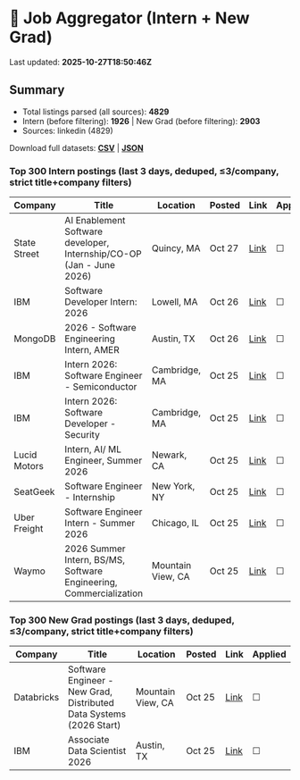 # 🔎 Job Aggregator (Intern + New Grad)

Last updated: **2025-10-27T18:50:46Z**

## Summary
- Total listings parsed (all sources): **4829**
- Intern (before filtering): **1926** | New Grad (before filtering): **2903**
- Sources: linkedin (4829)

Download full datasets: **[CSV](data/jobs.csv)** | **[JSON](data/jobs.json)**

### Top 300 Intern postings (last 3 days, deduped, ≤3/company, strict title+company filters)
| Company | Title | Location | Posted | Link | Applied |
|---|---|---|---|---|---|
| State Street | AI Enablement Software developer, Internship/CO-OP (Jan - June 2026) | Quincy, MA | Oct 27 | [Link](https://www.linkedin.com/jobs/view/ai-enablement-software-developer-internship-co-op-jan-june-2026-at-state-street-4305694673?position=7&pageNum=0&refId=mQm5JkNee7RqaLB1QyL%2BSA%3D%3D&trackingId=HlUiaMwEcudmmjsTICzK1A%3D%3D) | ☐ |
| IBM | Software Developer Intern: 2026 | Lowell, MA | Oct 26 | [Link](https://www.linkedin.com/jobs/view/software-developer-intern-2026-at-ibm-4287167212?position=2&pageNum=7&refId=mrCie7wnJxhNKDttsXwOdg%3D%3D&trackingId=EfGCy8kV%2Bf6xtp7P49JIDg%3D%3D) | ☐ |
| MongoDB | 2026 - Software Engineering Intern, AMER | Austin, TX | Oct 26 | [Link](https://www.linkedin.com/jobs/view/2026-software-engineering-intern-amer-at-mongodb-4300045431?position=9&pageNum=2&refId=i83JWz%2By2vRuI%2FAAoOSQbg%3D%3D&trackingId=i4QmqFrypDWTyW2LBT9wxA%3D%3D) | ☐ |
| IBM | Intern 2026: Software Engineer - Semiconductor | Cambridge, MA | Oct 25 | [Link](https://www.linkedin.com/jobs/view/intern-2026-software-engineer-semiconductor-at-ibm-4307575227?position=4&pageNum=7&refId=JNCB7Og%2FYKNAbiM09qIs5A%3D%3D&trackingId=N01lzzZXQhmd8jeNgm64Zg%3D%3D) | ☐ |
| IBM | Intern 2026: Software Developer - Security | Cambridge, MA | Oct 25 | [Link](https://www.linkedin.com/jobs/view/intern-2026-software-developer-security-at-ibm-4307575229?position=10&pageNum=7&refId=JNCB7Og%2FYKNAbiM09qIs5A%3D%3D&trackingId=Djdasda1cIVIkH%2FsmlUowQ%3D%3D) | ☐ |
| Lucid Motors | Intern, AI/ ML Engineer, Summer 2026 | Newark, CA | Oct 25 | [Link](https://www.linkedin.com/jobs/view/intern-ai-ml-engineer-summer-2026-at-lucid-motors-4308896067?position=2&pageNum=0&refId=GUcz4%2F9ZJQ56ca4tCKZoQg%3D%3D&trackingId=heYC%2Ffqh5%2FPzT6wdC9eTng%3D%3D) | ☐ |
| SeatGeek | Software Engineer - Internship | New York, NY | Oct 25 | [Link](https://www.linkedin.com/jobs/view/software-engineer-internship-at-seatgeek-4307571879?position=8&pageNum=0&refId=jB0ChstgQBfTW6vjjhZ3rQ%3D%3D&trackingId=jljwbtsPgi21oWvyr183pw%3D%3D) | ☐ |
| Uber Freight | Software Engineer Intern - Summer 2026 | Chicago, IL | Oct 25 | [Link](https://www.linkedin.com/jobs/view/software-engineer-intern-summer-2026-at-uber-freight-4318653484?position=3&pageNum=0&refId=n3sg3%2BYI8%2BSX08%2FXFoY36A%3D%3D&trackingId=rTpLpwVveZxr55mJ3NKjkg%3D%3D) | ☐ |
| Waymo | 2026 Summer Intern, BS/MS, Software Engineering, Commercialization | Mountain View, CA | Oct 25 | [Link](https://www.linkedin.com/jobs/view/2026-summer-intern-bs-ms-software-engineering-commercialization-at-waymo-4308878895?position=5&pageNum=5&refId=dS%2BoxUcmaM%2B30Q1QB9TdCA%3D%3D&trackingId=Mt%2BM2MIMwlOhMZtfk5t3vA%3D%3D) | ☐ |

### Top 300 New Grad postings (last 3 days, deduped, ≤3/company, strict title+company filters)
| Company | Title | Location | Posted | Link | Applied |
|---|---|---|---|---|---|
| Databricks | Software Engineer - New Grad, Distributed Data Systems (2026 Start) | Mountain View, CA | Oct 25 | [Link](https://www.linkedin.com/jobs/view/software-engineer-new-grad-distributed-data-systems-2026-start-at-databricks-4297753013?position=9&pageNum=5&refId=tpWOkG9U%2B46XKSaUcJDwwQ%3D%3D&trackingId=AuQ%2FXGdC09xE7jXywcHNBg%3D%3D) | ☐ |
| IBM | Associate Data Scientist 2026 | Austin, TX | Oct 25 | [Link](https://www.linkedin.com/jobs/view/associate-data-scientist-2026-at-ibm-4287167208?position=7&pageNum=2&refId=HYHFq4JCOz%2FBTPjHl9UAuw%3D%3D&trackingId=U17ODmBIujQ2z6KRuipMNg%3D%3D) | ☐ |
